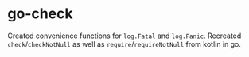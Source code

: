 # go-check
Created convenience functions for `log.Fatal` and `log.Panic`.
Recreated `check`/`checkNotNull` as well as `require`/`requireNotNull` from kotlin in go.